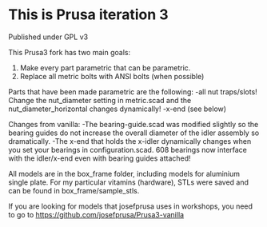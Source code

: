 # This is Prusa iteration 3
Published under GPL v3

This Prusa3 fork has two main goals:

1. Make every part parametric that can be parametric.
2. Replace all metric bolts with ANSI bolts (when possible)

Parts that have been made parametric are the following:
  -all nut traps/slots! Change the nut_diameter setting in metric.scad and the nut_diameter_horizontal changes dynamically!
  -x-end (see below)
  
Changes from vanilla:
  -The bearing-guide.scad was modified slightly so the bearing guides do not increase the overall diameter of the idler assembly so dramatically.
  -The x-end that holds the x-idler dynamically changes when you set your bearings in configuration.scad. 608 bearings now interface with the idler/x-end even with bearing guides attached!

All models are in the box_frame folder, including models for aluminium single plate. For my particular vitamins (hardware), STLs were saved and can be found in box_frame/sample_stls.

If you are looking for models that josefprusa uses in workshops, you need to go to https://github.com/josefprusa/Prusa3-vanilla
